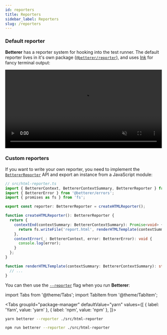 ```yaml
---
id: reporters
title: Reporters
sidebar_label: Reporters
slug: /reporters
---
```


### Default reporter

**Betterer** has a reporter system for hooking into the test runner. The default reporter lives in it's own package ([`@betterer/reporter`](https://www.npmjs.com/package/@betterer/reporter)), and uses [Ink](https://github.com/vadimdemedes/ink) for fancy terminal output:

<!-- prettier-ignore -->
<div className="video__container">
  <video loop autoPlay muted width="100%">
    <source src="/betterer/videos/watch.mp4" type="video/mp4"/>
  </video>
</div>

### Custom reporters

If you want to write your own reporter, you need to implement the [`BettererReporter`](./reporter#bettererreporter) API and export an instance from a JavaScript module:

```typescript
// src/html-reporter.ts
import { BettererContext, BettererContextSummary, BettererReporter } from '@betterer/betterer';
import { BettererError } from '@betterer/errors';
import { promises as fs } from 'fs';

export const reporter: BettererReporter = createHTMLReporter();

function createHTMLReporter(): BettererReporter {
  return {
    contextEnd(contextSummary: BettererContextSummary): Promise<void> {
      return fs.writeFile('report.html', renderHTMLTemplate(contextSummary), 'utf8');
    },
    contextError(_: BettererContext, error: BettererError): void {
      console.log(error);
    }
  };
}

function renderHTMLTemplate(contextSummary: BettererContextSummary): string {
  // ...
}
```

You can then use the [`--reporter`](./running-betterer#start-options) flag when you run **Betterer**:

import Tabs from '@theme/Tabs';
import TabItem from '@theme/TabItem';

<!-- prettier-ignore -->
<Tabs
  groupId="package-manager"
  defaultValue="yarn"
  values={[
    { label: 'Yarn', value: 'yarn' },
    { label: 'npm', value: 'npm' },
  ]}>
  <TabItem
    value="yarn">

```bash
yarn betterer --reporter ./src/html-reporter
```

  </TabItem>
  <TabItem
    value="npm">

```bash
npm run betterer --reporter ./src/html-reporter
```

  </TabItem>
</Tabs>
